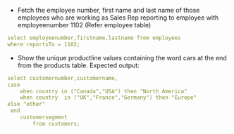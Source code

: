 * Fetch the employee number, first name and last name of those employees who are working as Sales Rep reporting to employee with employeenumber 1102 (Refer employee table)

```yaml
select employeenumber,firstname,lastname from employees
where reportsTo = 1102;
```

* 	Show the unique productline values containing the word cars at the end from the products table.
Expected output:

```yaml
select customernumber,customername,
case 
	when country in ("Canada","USA") then "North America"
    when country  in ("UK","France","Germany") then "Europe"
else "other"
 end
	customersegment
		from customers;

```

 
```yaml


```
